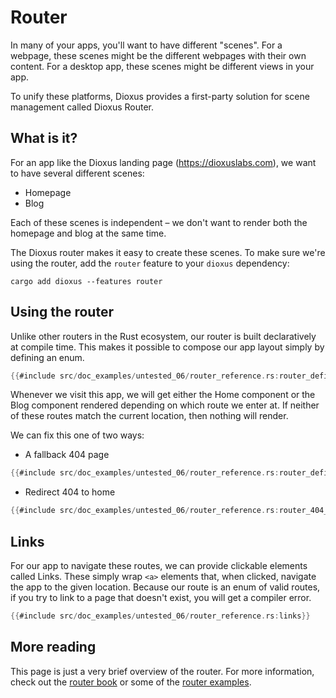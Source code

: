 # Router

In many of your apps, you'll want to have different "scenes". For a webpage, these scenes might be the different webpages with their own content. For a desktop app, these scenes might be different views in your app.

To unify these platforms, Dioxus provides a first-party solution for scene management called Dioxus Router.


## What is it?

For an app like the Dioxus landing page (https://dioxuslabs.com), we want to have several different scenes:

- Homepage
- Blog

Each of these scenes is independent – we don't want to render both the homepage and blog at the same time.

The Dioxus router makes it easy to create these scenes. To make sure we're using the router, add the `router` feature to your `dioxus` dependency:

```shell
cargo add dioxus --features router
```


## Using the router

Unlike other routers in the Rust ecosystem, our router is built declaratively at compile time. This makes it possible to compose our app layout simply by defining an enum.

```rust
{{#include src/doc_examples/untested_06/router_reference.rs:router_definition}}
```

Whenever we visit this app, we will get either the Home component or the Blog component rendered depending on which route we enter at. If neither of these routes match the current location, then nothing will render.

We can fix this one of two ways:

- A fallback 404 page

```rust
{{#include src/doc_examples/untested_06/router_reference.rs:router_definition_404}}
```

- Redirect 404 to home

```rust
{{#include src/doc_examples/untested_06/router_reference.rs:router_404_redirect}}
```

## Links

For our app to navigate these routes, we can provide clickable elements called Links. These simply wrap `<a>` elements that, when clicked, navigate the app to the given location. Because our route is an enum of valid routes, if you try to link to a page that doesn't exist, you will get a compiler error.

```rust
{{#include src/doc_examples/untested_06/router_reference.rs:links}}
```

## More reading

This page is just a very brief overview of the router. For more information, check out the [router book](../router/index.md) or some of the [router examples](https://github.com/DioxusLabs/dioxus/blob/master/examples/router.rs).
